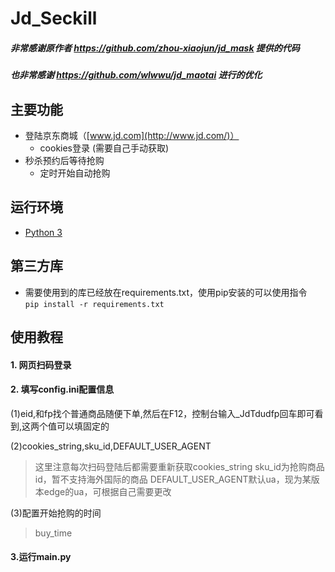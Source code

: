 # Jd_Seckill

##### 非常感谢原作者 https://github.com/zhou-xiaojun/jd_mask 提供的代码
##### 也非常感谢 https://github.com/wlwwu/jd_maotai 进行的优化

## 主要功能

- 登陆京东商城（[www.jd.com](http://www.jd.com/)）
  - cookies登录 (需要自己手动获取)
- 秒杀预约后等待抢购
  - 定时开始自动抢购

## 运行环境

- [Python 3](https://www.python.org/)

## 第三方库

- 需要使用到的库已经放在requirements.txt，使用pip安装的可以使用指令  
`pip install -r requirements.txt`

## 使用教程  
#### 1. 网页扫码登录
#### 2. 填写config.ini配置信息 
(1)eid,和fp找个普通商品随便下单,然后在F12，控制台输入_JdTdudfp回车即可看到,这两个值可以填固定的 

(2)cookies_string,sku_id,DEFAULT_USER_AGENT
>这里注意每次扫码登陆后都需要重新获取cookies_string 
>sku_id为抢购商品id，暂不支持海外国际的商品
>DEFAULT_USER_AGENT默认ua，现为某版本edge的ua，可根据自己需要更改

(3)配置开始抢购的时间
>buy_time

#### 3.运行main.py 

